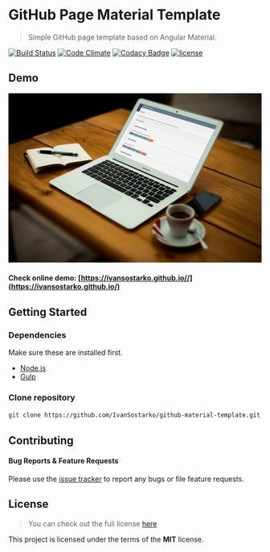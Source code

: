 # GitHub Page Material Template
> Simple GitHub page template based on Angular Material.

[![Build Status](https://travis-ci.org/IvanSostarko/ivy-theme.svg?branch=master)](https://travis-ci.org/IvanSostarko/ivy-theme)
[![Code Climate](https://codeclimate.com/github/IvanSostarko/ivy-theme/badges/gpa.svg)](https://codeclimate.com/github/IvanSostarko/ivy-theme)
[![Codacy Badge](https://api.codacy.com/project/badge/Grade/41c7e08e52254bb49f69f0a6a626b42f)](https://www.codacy.com/app/ivan-sostarko/ivy-theme?utm_source=github.com&amp;utm_medium=referral&amp;utm_content=IvanSostarko/ivy-theme&amp;utm_campaign=Badge_Grade)
[![license](https://img.shields.io/github/license/mashape/apistatus.svg?maxAge=2592000)](https://github.com/IvanSostarko/ivy-theme/blob/master/LICENSE)

## Demo
![](https://raw.githubusercontent.com/IvanSostarko/github-material-template/master/src/images/screenshoot.jpg)

#### Check online demo:  [https://ivansostarko.github.io//](https://ivansostarko.github.io/)

## Getting Started

### Dependencies
Make sure these are installed first.

* [Node.js](http://nodejs.org)
* [Gulp](http://gulpjs.com) 

### Clone repository
```sh
git clone https://github.com/IvanSostarko/github-material-template.git
```


## Contributing
#### Bug Reports & Feature Requests

Please use the [issue tracker](https://github.com/IvanSostarko/ivy-theme/issues) to report any bugs or file feature requests.


## License
>You can check out the full license [here](https://github.com/IvanSostarko/ivy-theme/blob/master/LICENSE)

This project is licensed under the terms of the **MIT** license.
